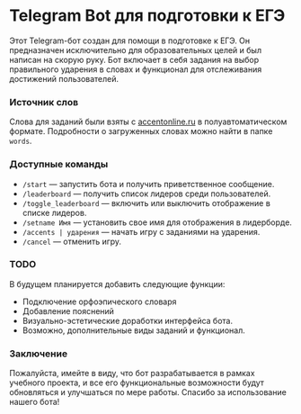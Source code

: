 # Telegram Bot для подготовки к ЕГЭ

Этот Telegram-бот создан для помощи в подготовке к ЕГЭ. Он предназначен исключительно для образовательных целей и был написан на скорую руку. Бот включает в себя задания на выбор правильного ударения в словах и функционал для отслеживания достижений пользователей.

### Источник слов
Слова для заданий были взяты с [accentonline.ru](https://accentonline.ru/ege.html) в полуавтоматическом формате. Подробности о загруженных словах можно найти в папке `words`.

### Доступные команды
- `/start` — запустить бота и получить приветственное сообщение.
- `/leaderboard` — получить список лидеров среди пользователей.
- `/toggle_leaderboard` — включить или выключить отображение в списке лидеров.
- `/setname Имя` — установить свое имя для отображения в лидерборде.
- `/accents | ударения` — начать игру с заданиями на ударения.
- `/cancel` — отменить игру.

### TODO
В будущем планируется добавить следующие функции:
- Подключение орфоэпического словаря
- Добавление пояснений
- Визуально-эстетические доработки интерфейса бота.
- Возможно, дополнительные виды заданий и функционал.

### Заключение
Пожалуйста, имейте в виду, что бот разрабатывается в рамках учебного проекта, и все его функциональные возможности будут обновляться и улучшаться по мере работы. Спасибо за использование нашего бота!


